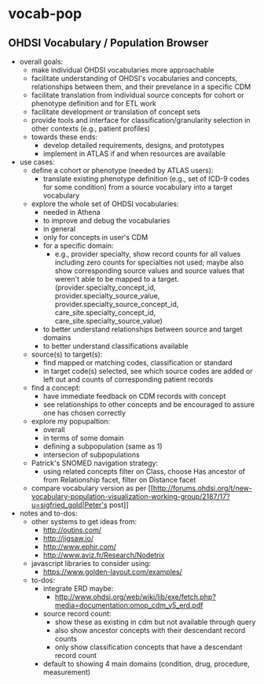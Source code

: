 # vocab-pop
## OHDSI Vocabulary / Population Browser

  - overall goals:
    - make individual OHDSI vocabularies more approachable
    - facilitate understanding of OHDSI's vocabularies and concepts, relationships between them, and their prevelance in a specific CDM
    - facilitate translation from individual source concepts for cohort or phenotype definition and for ETL work
    - facilitate development or translation of concept sets
    - provide tools and interface for classification/granularity selection in other contexts (e.g., patient profiles)
    - towards these ends: 
      - develop detailed requirements, designs, and prototypes
      - implement in ATLAS if and when resources are available
  - use cases:
    - define a cohort or phenotype (needed by ATLAS users):
      - translate existing phenotype definition (e.g., set of ICD-9 codes for some condition) from a source vocabulary into a target vocabulary
    - explore the whole set of OHDSI vocabularies:
      - needed in Athena
      - to improve and debug the vocabularies
      - in general
      - only for concepts in user's CDM
      - for a specific domain:
        - e.g., provider specialty, show record counts for all values including zero counts for specialties not used; maybe also show corresponding source values and source values that weren't able to be mapped to a target. (provider.specialty_concept_id, provider.specialty_source_value, provider.specialty_source_concept_id, care_site.specialty_concept_id, care_site.specialty_source_value)
      - to better understand relationships between source and target domains
      - to better understand classifications available
    - source(s) to target(s):
      - find mapped or matching codes, classification or standard
      - in target code(s) selected, see which source codes are added or left out and counts of corresponding patient records
    - find a concept:
      - have immediate feedback on CDM records with concept
      - see relationships to other concepts and be encouraged to assure one has chosen correctly
    - explore my popupaltion:
      - overall
      - in terms of some domain
      - defining a subpopulation (same as 1)
      - intersecion of subpopulations
    - Patrick's SNOMED navigation strategy: 
      - using related concepts filter on Class, choose Has ancestor of from Relationship facet, filter on Distance facet
    - compare vocabulary version as per [[http://forums.ohdsi.org/t/new-vocabulary-population-visualization-working-group/2187/17?u=sigfried_gold|Peter's post]]
  - notes and to-dos:
    - other systems to get ideas from:
      - http://outins.com/
      - http://jigsaw.io/
      - http://www.ephir.com/
      - http://www.aviz.fr/Research/Nodetrix
    - javascript libraries to consider using:
      - https://www.golden-layout.com/examples/
    - to-dos:
      - integrate ERD maybe:
        - http://www.ohdsi.org/web/wiki/lib/exe/fetch.php?media=documentation:omop_cdm_v5_erd.pdf
      - source record count:
        - show these as existing in cdm but not available through query
        - also show ancestor concepts with their descendant record counts
        - only show classification concepts that have a descendant record count
      - default to showing 4 main domains (condition, drug, procedure, measurement)
